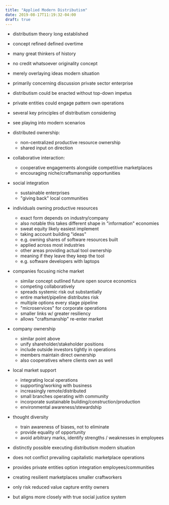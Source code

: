 ```yaml
---
title: "Applied Modern Distributism"
date: 2019-08-17T11:19:32-04:00
draft: true
---
```


- distributism theory long established
- concept refined defined overtime
- many great thinkers of history
- no credit whatsoever originality concept
- merely overlaying ideas modern situation

- primarily concerning discussion private sector enterprise
- distributism could be enacted without top-down impetus
- private entities could engage pattern own operations

- several key principles of distributism considering
- see playing into modern scenarios
- distributed ownership:
  - non-centralized productive resource ownership
  - shared input on direction
- collaborative interaction:
  - cooperative engagements alongside competitive marketplaces
  - encouraging niche/craftsmanship opportunities
- social integration
  - sustainable enterprises
  - "giving back" local communities

- individuals owning productive resources
  - exact form depends on industry/company
  - also notable this takes different shape in "information" economies
  - sweat equity likely easiest implement
  - taking account building "ideas"
  - e.g. owning shares of software resources built
  - applied across most industries
  - other areas providing actual tool ownership
  - meaning if they leave they keep the tool
  - e.g. software developers with laptops
- companies focusing niche market
  - similar concept outlined future open source economics
  - competing collaboratively
  - spreads systemic risk out substantially
  - entire market/pipeline distributes risk
  - multiple options every stage pipeline
  - "microservices" for corporate operations
  - smaller links w/ greater resiliency
  - allows "craftsmanship" re-enter market
- company ownership
  - similar point above
  - unify shareholder/stakeholder positions
  - include outside investors tightly in operations
  - members maintain direct ownership
  - also cooperatives where clients own as well
- local market support
  - integrating local operations
  - supporting/working with business
  - increasingly remote/distributed
  - small branches operating with community
  - incorporate sustainable building/construction/production
  - environmental awareness/stewardship
- thought diversity
  - train awareness of biases, not to eliminate
  - provide equality of opportunity
  - avoid arbitrary marks, identify strengths / weaknesses in employees

- distinctly possible executing distributism modern situation
- does not conflict prevailing capitalistic marketplace operations
- provides private entities option integration employees/communities
- creating resilient marketplaces smaller craftworkers
- only risk reduced value capture entity owners
- but aligns more closely with true social justice system
